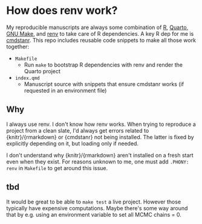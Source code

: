 # How does renv work?

My reproducible manuscripts are always some combination of [R](https://cran.r-project.org/), [Quarto](https://quarto.org/), [GNU Make](https://www.gnu.org/software/make/), and [renv](https://rstudio.github.io/renv/) to take care of R dependencies. A key R dep for me is [cmdstanr](https://mc-stan.org/cmdstanr/). This repo includes reusable code snippets to make all those work together:

- `Makefile`
    - Run `make` to bootstrap R dependencies with renv and render the Quarto project
- `index.qmd`
    - Manuscript source with snippets that ensure cmdstanr works (if requested in an environment file)

## Why

I always use renv. I don't know how renv works. When trying to reproduce a project from a clean slate, I'd always get errors related to {knitr}/{rmarkdown} or {cmdstanr} not being installed. The latter is fixed by explicitly depending on it, but loading only if needed.

I don't understand why {knitr}/{rmarkdown} aren't installed on a fresh start even when they exist. For reasons unknown to me, one must add `.PHONY: renv` in `Makefile` to get around this issue.

## tbd

It would be great to be able to `make test` a live project. However those typically have expensive computations. Maybe there's some way around that by e.g. using an environment variable to set all MCMC chains = 0.

